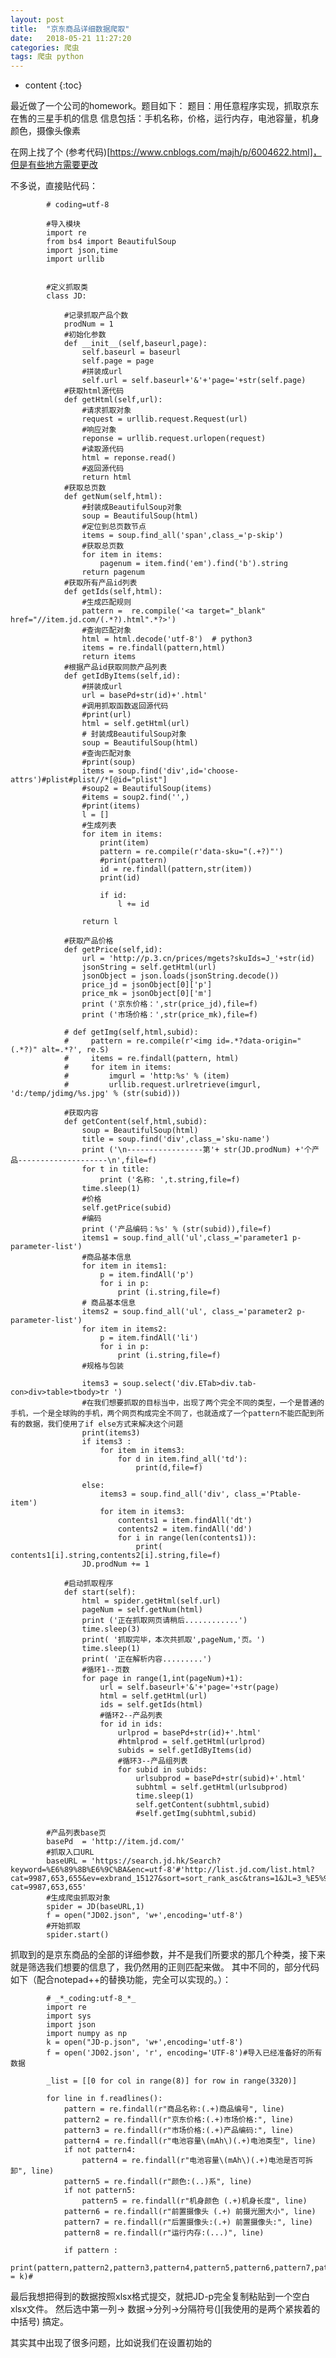 ```yaml
---
layout: post
title:  "京东商品详细数据爬取"
date:   2018-05-21 11:27:20
categories: 爬虫
tags: 爬虫 python
---
```


* content
{:toc}



最近做了一个公司的homework。题目如下：
题目：用任意程序实现，抓取京东在售的三星手机的信息
信息包括：手机名称，价格，运行内存，电池容量，机身颜色，摄像头像素

在网上找了个 (参考代码)[https://www.cnblogs.com/majh/p/6004622.html]，但是有些地方需要更改


不多说，直接贴代码：

			
			# coding=utf-8

			#导入模块
			import re
			from bs4 import BeautifulSoup
			import json,time
			import urllib


			#定义抓取类
			class JD:

				#记录抓取产品个数
				prodNum = 1
				#初始化参数
				def __init__(self,baseurl,page):
					self.baseurl = baseurl
					self.page = page
					#拼装成url
					self.url = self.baseurl+'&'+'page='+str(self.page)
				#获取html源代码
				def getHtml(self,url):
					#请求抓取对象
					request = urllib.request.Request(url)
					#响应对象
					reponse = urllib.request.urlopen(request)
					#读取源代码
					html = reponse.read()
					#返回源代码
					return html
				#获取总页数
				def getNum(self,html):
					#封装成BeautifulSoup对象
					soup = BeautifulSoup(html)
					#定位到总页数节点
					items = soup.find_all('span',class_='p-skip')
					#获取总页数
					for item in items:
						pagenum = item.find('em').find('b').string
					return pagenum
				#获取所有产品id列表
				def getIds(self,html):
					#生成匹配规则
					pattern =  re.compile('<a target="_blank" href="//item.jd.com/(.*?).html".*?>')
					#查询匹配对象
					html = html.decode('utf-8')  # python3
					items = re.findall(pattern,html)
					return items
				#根据产品id获取同款产品列表
				def getIdByItems(self,id):
					#拼装成url
					url = basePd+str(id)+'.html'
					#调用抓取函数返回源代码
					#print(url)
					html = self.getHtml(url)
					# 封装成BeautifulSoup对象
					soup = BeautifulSoup(html)
					#查询匹配对象
					#print(soup)
					items = soup.find('div',id='choose-attrs')#plist#plist//*[@id="plist"]
					#soup2 = BeautifulSoup(items)
					#items = soup2.find('',)
					#print(items)
					l = []
					#生成列表
					for item in items:
						print(item)
						pattern = re.compile(r'data-sku="(.+?)"')
						#print(pattern)
						id = re.findall(pattern,str(item))
						print(id)

						if id:
							l += id

					return l

				#获取产品价格
				def getPrice(self,id):
					url = 'http://p.3.cn/prices/mgets?skuIds=J_'+str(id)
					jsonString = self.getHtml(url)
					jsonObject = json.loads(jsonString.decode())
					price_jd = jsonObject[0]['p']
					price_mk = jsonObject[0]['m']
					print ('京东价格：',str(price_jd),file=f)
					print ('市场价格：',str(price_mk),file=f)

				# def getImg(self,html,subid):
				#     pattern = re.compile(r'<img id=.*?data-origin="(.*?)" alt=.*?', re.S)
				#     items = re.findall(pattern, html)
				#     for item in items:
				#         imgurl = 'http:%s' % (item)
				#         urllib.request.urlretrieve(imgurl, 'd:/temp/jdimg/%s.jpg' % (str(subid)))

				#获取内容
				def getContent(self,html,subid):
					soup = BeautifulSoup(html)
					title = soup.find('div',class_='sku-name')
					print ('\n-----------------第'+ str(JD.prodNum) +'个产品--------------------\n',file=f)
					for t in title:
						print ('名称: ',t.string,file=f)
					time.sleep(1)
					#价格
					self.getPrice(subid)
					#编码
					print ('产品编码：%s' % (str(subid)),file=f)
					items1 = soup.find_all('ul',class_='parameter1 p-parameter-list')
					#商品基本信息
					for item in items1:
						p = item.findAll('p')
						for i in p:
							print (i.string,file=f)
					# 商品基本信息
					items2 = soup.find_all('ul', class_='parameter2 p-parameter-list')
					for item in items2:
						p = item.findAll('li')
						for i in p:
							print (i.string,file=f)
					#规格与包装

					items3 = soup.select('div.ETab>div.tab-con>div>table>tbody>tr ')
					#在我们想要抓取的目标当中，出现了两个完全不同的类型，一个是普通的手机，一个是全球购的手机，两个网页构成完全不同了，也就造成了一个pattern不能匹配到所有的数据，我们使用了if else方式来解决这个问题
					print(items3)
					if items3 :
						for item in items3:
							for d in item.find_all('td'):
								print(d,file=f)

					else:
						items3 = soup.find_all('div', class_='Ptable-item')
						for item in items3:
							contents1 = item.findAll('dt')
							contents2 = item.findAll('dd')
							for i in range(len(contents1)):
								print( contents1[i].string,contents2[i].string,file=f)
					JD.prodNum += 1

				#启动抓取程序
				def start(self):
					html = spider.getHtml(self.url)
					pageNum = self.getNum(html)
					print ('正在抓取网页请稍后............')
					time.sleep(3)
					print( '抓取完毕，本次共抓取',pageNum,'页。')
					time.sleep(1)
					print( '正在解析内容.........')
					#循环1--页数
					for page in range(1,int(pageNum)+1):
						url = self.baseurl+'&'+'page='+str(page)
						html = self.getHtml(url)
						ids = self.getIds(html)
						#循环2--产品列表
						for id in ids:
							urlprod = basePd+str(id)+'.html'
							#htmlprod = self.getHtml(urlprod)
							subids = self.getIdByItems(id)
							#循环3--产品组列表
							for subid in subids:
								urlsubprod = basePd+str(subid)+'.html'
								subhtml = self.getHtml(urlsubprod)
								time.sleep(1)
								self.getContent(subhtml,subid)
								#self.getImg(subhtml,subid)

			#产品列表base页
			basePd  = 'http://item.jd.com/'
			#抓取入口URL
			baseURL = 'https://search.jd.hk/Search?keyword=%E6%89%8B%E6%9C%BA&enc=utf-8'#'http://list.jd.com/list.html?cat=9987,653,655&ev=exbrand_15127&sort=sort_rank_asc&trans=1&JL=3_%E5%93%81%E7%89%8C_%E4%B8%89%E6%98%9F%EF%BC%88SAMSUNG%EF%BC%89#J_crumbsBar'#'http://list.jd.com/list.html?cat=9987,653,655'
			#生成爬虫抓取对象
			spider = JD(baseURL,1)
			f = open("JD02.json", 'w+',encoding='utf-8')
			#开始抓取
			spider.start()

			
抓取到的是京东商品的全部的详细参数，并不是我们所要求的那几个种类，接下来就是筛选我们想要的信息了，我仍然用的正则匹配来做。
其中不同的，部分代码如下（配合notepad++的替换功能，完全可以实现的。）：

			# _*_coding:utf-8_*_
			import re
			import sys
			import json
			import numpy as np
			k = open("JD-p.json", 'w+',encoding='utf-8')
			f = open('JD02.json', 'r', encoding='UTF-8')#导入已经准备好的所有数据

			_list = [[0 for col in range(8)] for row in range(3320)]

			for line in f.readlines():
				pattern = re.findall(r"商品名称:(.+)商品编号", line)
				pattern2 = re.findall(r"京东价格:(.+)市场价格:", line)
				pattern3 = re.findall(r"市场价格:(.+)产品编码:", line)
				pattern4 = re.findall(r"电池容量\(mAh\)(.+)电池类型", line)
				if not pattern4:
					pattern4 = re.findall(r"电池容量\(mAh\)(.+)电池是否可拆卸", line)
				pattern5 = re.findall(r"颜色:(..)系", line)
				if not pattern5:
					pattern5 = re.findall(r"机身颜色 (.+)机身长度", line)
				pattern6 = re.findall(r"前置摄像头 (.+) 前摄光圈大小", line)
				pattern7 = re.findall(r"后置摄像头:(.+) 前置摄像头:", line)
				pattern8 = re.findall(r"运行内存:(...)", line)

				if pattern :
					print(pattern,pattern2,pattern3,pattern4,pattern5,pattern6,pattern7,pattern8,file = k)#


					
最后我想把得到的数据按照xlsx格式提交，就把JD-p完全复制粘贴到一个空白xlsx文件。
然后选中第一列-> 数据->分列->分隔符号(][我使用的是两个紧挨着的中括号)
搞定。
 

其实其中出现了很多问题，比如说我们在设置初始的